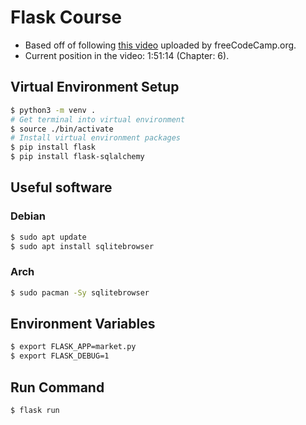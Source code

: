 # Flask Course
- Based off of following [this video](https://www.youtube.com/watch?v=Qr4QMBUPxWo) uploaded by freeCodeCamp.org.
- Current position in the video: 1:51:14 (Chapter: 6).

## Virtual Environment Setup
```bash
$ python3 -m venv .
# Get terminal into virtual environment
$ source ./bin/activate
# Install virtual environment packages
$ pip install flask
$ pip install flask-sqlalchemy
```

## Useful software
### Debian
```bash
$ sudo apt update
$ sudo apt install sqlitebrowser
```

### Arch
```bash
$ sudo pacman -Sy sqlitebrowser
```

## Environment Variables
```bash
$ export FLASK_APP=market.py
$ export FLASK_DEBUG=1
```

## Run Command
```bash 
$ flask run
```

